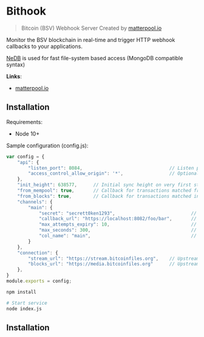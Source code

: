 # Bithook
> Bitcoin (BSV) Webhook Server
> Created by  <a href='https://matterpool.io'>matterpool.io</a>

Monitor the BSV blockchain in real-time and trigger HTTP webhook callbacks to your applications.

<a href='https://github.com/louischatriot/nedb'>NeDB</a> is used for fast file-system based access (MongoDB compatible syntax)

**Links**:

- <a href='https://matterpool.io'>matterpool.io</a>

## Installation

Requirements:
- Node 10+

Sample configuration (config.js):

```javascript
var config = {
    "api": {
        "listen_port": 8084,                                // Listen port for REST API
        "access_control_allow_origin": '*',                 // Optional. Set to FQDN.
    },
    "init_height": 638577,      // Initial sync height on very first start
    "from_mempool": true,       // Callback for transactions matched from mempool stream
    "from_blocks": true,        // Callback for transactions matched in new blocks
    "channels": {
        "main": {
            "secret": "secrett0ken1293",                            // Posted to callback endpoint
            "callback_url": "https://localhost:8082/foo/bar",       // Endpoint to callback on matching transaction
            "max_attempts_expiry": 10,                              // Expire after attempts. See /api/expired
            "max_seconds": 300,                                     // Number of seconds between redelivery attempts
            "col_name": "main",                                     // Do not change. DB mapping field.
        }
    },
    "connection": {
        "stream_url": "https://stream.bitcoinfiles.org",    // Upstream mempool Server-Sent Events (SSE) endpoint
        "blocks_url": "https://media.bitcoinfiles.org"      // Upstream block deivery endpoint
    },
}
module.exports = config;

```

```sh
npm install

# Start service
node index.js
```

## Installation